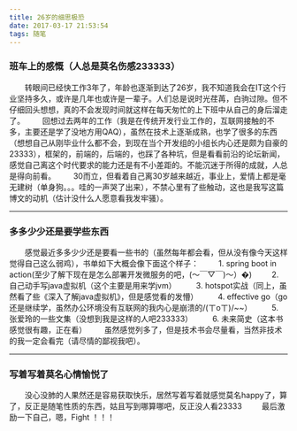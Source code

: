 ```yaml
---
title: 26岁的细思极恐
date: 2017-03-17 21:53:54
tags: 随笔
---
```


### **班车上的感慨（人总是莫名伤感233333）**
 
　　转眼间已经快工作3年了，年龄也逐渐到达了26岁，我不知道我会在IT这个行业坚持多久，或许是几年也或许是一辈子。人们总是说时光荏苒，白驹过隙。但不仔细回头想想，真的不会发现时间就这样在每天匆忙的上下班中从自己的身后溜走了。
　　回想过去两年的工作（我是在传统开发行业工作的，互联网接触的不多，主要还是学了没地方用QAQ），虽然在技术上逐渐成熟，也学了很多的东西（想想自己从刚毕业什么都不会，到现在当个开发组的小组长内心还是颇为自豪的23333），框架的，前端的，后端的，也踩了各种坑，但是看看前沿的论坛新闻，感觉自己离这个时代要求的能力还是有不小差距的。不能沉迷于所得的成就，人总是得向前看。
　　30而立，但看着自己离30岁越来越近，事业上，爱情上都是毫无建树（单身狗。。。哇的一声哭了出来），不禁心里有了些触动，这也是我写这篇博文的动机（估计没什么人愿意看我发牢骚）。

---
<!--more-->
### **多多少少还是要学些东西**

　　感觉最近多多少少还是要看一些书的（虽然每年都会看，但从没有像今天这样觉得自己这么弱鸡），书单如下大概会像下面这个样子：
　　 1. spring boot in action(至少了解下现在是怎么部署开发微服务的吧，(～￣▽￣)～）�)
　　 2. 自己动手写java虚拟机（这个主要是用来学jvm）
　　 3. hotspot实战（同上，虽然看了些《深入了解java虚拟机》，但是感觉看的发懵）
　　 4. effective go（go还是继续学，虽然办公环境没有互联网的我内心是崩溃的/(ㄒoㄒ)/~~）
　　 5. 张爱玲的一些文集（没想到我是这样的人吧233333）
　　 6. 未来简史（这本书感觉很有趣，正在看）
　　虽然感觉列多了，但是技术书会尽量看，当然非技术的我一定会看完（请尽情的鄙视我吧）。

---

### **写着写着莫名心情愉悦了**

　　没心没肺的人果然还是容易获取快乐，居然写着写着就感觉莫名happy了，算了，反正是随笔性质的东西，姑且写到哪算哪吧，反正没人看23333
　　
最后激励一下自己，嗯，Fight ！！！

